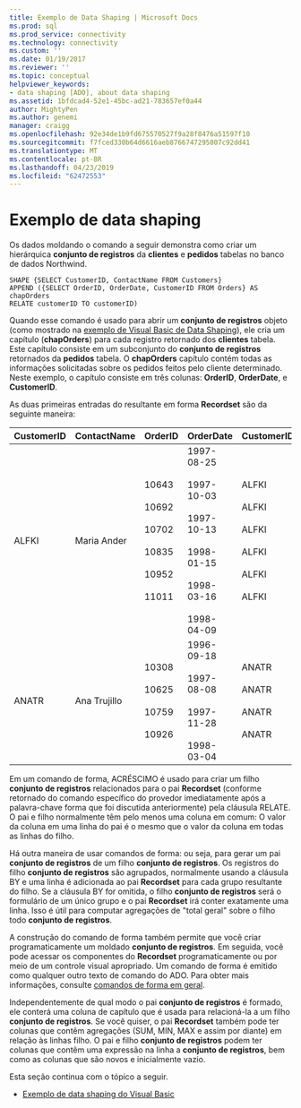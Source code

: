```yaml
---
title: Exemplo de Data Shaping | Microsoft Docs
ms.prod: sql
ms.prod_service: connectivity
ms.technology: connectivity
ms.custom: ''
ms.date: 01/19/2017
ms.reviewer: ''
ms.topic: conceptual
helpviewer_keywords:
- data shaping [ADO], about data shaping
ms.assetid: 1bfdcad4-52e1-45bc-ad21-783657ef0a44
author: MightyPen
ms.author: genemi
manager: craigg
ms.openlocfilehash: 92e34de1b9fd675570527f9a28f8476a51597f10
ms.sourcegitcommit: f7fced330b64d6616aeb8766747295807c92dd41
ms.translationtype: MT
ms.contentlocale: pt-BR
ms.lasthandoff: 04/23/2019
ms.locfileid: "62472553"
---
```

# <a name="data-shaping-example"></a>Exemplo de data shaping
Os dados moldando o comando a seguir demonstra como criar um hierárquica **conjunto de registros** da **clientes** e **pedidos** tabelas no banco de dados Northwind.  
  
```  
SHAPE {SELECT CustomerID, ContactName FROM Customers}   
APPEND ({SELECT OrderID, OrderDate, CustomerID FROM Orders} AS chapOrders   
RELATE customerID TO customerID)   
```  
  
 Quando esse comando é usado para abrir um **conjunto de registros** objeto (como mostrado na [exemplo de Visual Basic de Data Shaping](../../../ado/guide/data/visual-basic-example-of-data-shaping.md)), ele cria um capítulo (**chapOrders**) para cada registro retornado dos **clientes** tabela. Este capítulo consiste em um subconjunto do **conjunto de registros** retornados da **pedidos** tabela. O **chapOrders** capítulo contém todas as informações solicitadas sobre os pedidos feitos pelo cliente determinado. Neste exemplo, o capítulo consiste em três colunas: **OrderID**, **OrderDate**, e **CustomerID**.  
  
 As duas primeiras entradas do resultante em forma **Recordset** são da seguinte maneira:  
  
|CustomerID|ContactName|OrderID|OrderDate|CustomerID|  
|----------------|-----------------|-------------|---------------|----------------|  
|ALFKI|Maria Ander|10643<br /><br /> 10692<br /><br /> 10702<br /><br /> 10835<br /><br /> 10952<br /><br /> 11011|1997-08-25<br /><br /> 1997-10-03<br /><br /> 1997-10-13<br /><br /> 1998-01-15<br /><br /> 1998-03-16<br /><br /> 1998-04-09|ALFKI<br /><br /> ALFKI<br /><br /> ALFKI<br /><br /> ALFKI<br /><br /> ALFKI<br /><br /> ALFKI|  
|ANATR|Ana Trujillo|10308<br /><br /> 10625<br /><br /> 10759<br /><br /> 10926|1996-09-18<br /><br /> 1997-08-08<br /><br /> 1997-11-28<br /><br /> 1998-03-04|ANATR<br /><br /> ANATR<br /><br /> ANATR<br /><br /> ANATR|  
  
 Em um comando de forma, ACRÉSCIMO é usado para criar um filho **conjunto de registros** relacionados para o pai **Recordset** (conforme retornado do comando específico do provedor imediatamente após a palavra-chave forma que foi discutida anteriormente) pela cláusula RELATE. O pai e filho normalmente têm pelo menos uma coluna em comum: O valor da coluna em uma linha do pai é o mesmo que o valor da coluna em todas as linhas do filho.  
  
 Há outra maneira de usar comandos de forma: ou seja, para gerar um pai **conjunto de registros** de um filho **conjunto de registros**. Os registros do filho **conjunto de registros** são agrupados, normalmente usando a cláusula BY e uma linha é adicionada ao pai **Recordset** para cada grupo resultante do filho. Se a cláusula BY for omitida, o filho **conjunto de registros** será o formulário de um único grupo e o pai **Recordset** irá conter exatamente uma linha. Isso é útil para computar agregações de "total geral" sobre o filho todo **conjunto de registros**.  
  
 A construção do comando de forma também permite que você criar programaticamente um moldado **conjunto de registros**. Em seguida, você pode acessar os componentes do **Recordset** programaticamente ou por meio de um controle visual apropriado. Um comando de forma é emitido como qualquer outro texto de comando do ADO. Para obter mais informações, consulte [comandos de forma em geral](../../../ado/guide/data/shape-commands-in-general.md).  
  
 Independentemente de qual modo o pai **conjunto de registros** é formado, ele conterá uma coluna de capítulo que é usada para relacioná-la a um filho **conjunto de registros**. Se você quiser, o pai **Recordset** também pode ter colunas que contêm agregações (SUM, MIN, MAX e assim por diante) em relação às linhas filho. O pai e filho **conjunto de registros** podem ter colunas que contêm uma expressão na linha a **conjunto de registros**, bem como as colunas que são novos e inicialmente vazio.  
  
 Esta seção continua com o tópico a seguir.  
  
-   [Exemplo de data shaping do Visual Basic](../../../ado/guide/data/visual-basic-example-of-data-shaping.md)
